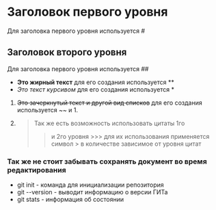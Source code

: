 # Заголовок первого уровня

Для заголовка первого уровня используется #

## Заголовок второго уровня

Для заголовка первого уровня используется ##

- **Это жирный текст** для его создания используется **
- *Это текст курсивом* для его создания используется *

1. ~~Это зачеркнутый текст и другой вид списков~~ для его создания используется ~~ и 1.
2. >Так же есть возможность использовать цитаты 1го
    >> и 2го уровня
        >>> для их использования применяется символ > в количестве зависимое от уровня цитат

### **Так же не стоит забывать сохранять документ во время редактирования**

* git init - команда для инициализации репозитория
* git --version - выводит информацию о версии ГИТа
* git stats - информация об состоянии